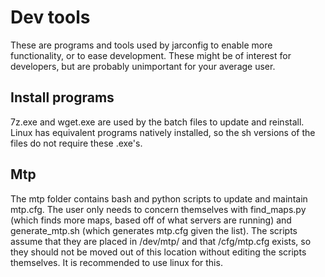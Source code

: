 # Dev tools

These are programs and tools used by jarconfig to enable more functionality, or to ease development. These might be of interest for developers, but are probably unimportant for your average user.

## Install programs

7z.exe and wget.exe are used by the batch files to update and reinstall. Linux has equivalent programs natively installed, so the sh versions of the files do not require these .exe's.

## Mtp

The mtp folder contains bash and python scripts to update and maintain mtp.cfg. The user only needs to concern themselves with find_maps.py (which finds more maps, based off of what servers are running) and generate_mtp.sh (which generates mtp.cfg given the list). The scripts assume that they are placed in /dev/mtp/ and that /cfg/mtp.cfg exists, so they should not be moved out of this location without editing the scripts themselves. It is recommended to use linux for this.
